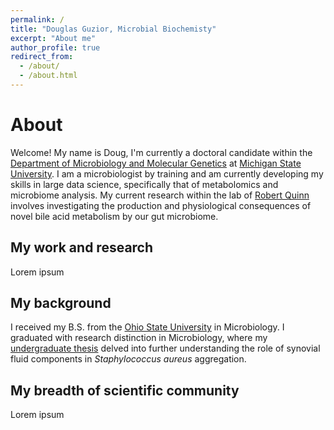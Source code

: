 ```yaml
---
permalink: /
title: "Douglas Guzior, Microbial Biochemisty"
excerpt: "About me"
author_profile: true
redirect_from: 
  - /about/
  - /about.html
---
```

About
======
Welcome! My name is Doug, I'm currently a doctoral candidate within the [Department of Microbiology and Molecular Genetics](https://mmg.natsci.msu.edu/) at [Michigan State University](https://www.msu.edu/). I am a microbiologist by training and am currently developing my skills in large data science, specifically that of metabolomics and microbiome analysis. My current research within the lab of [Robert Quinn](https://www.robertquinnlab.com/) involves investigating the production and physiological consequences of novel bile acid metabolism by our gut microbiome. 

My work and research
-----
Lorem ipsum

My background
------
I received my B.S. from the [Ohio State University](https://www.osu.edu/) in Microbiology. I graduated with research distinction in Microbiology, where my [undergraduate thesis](https://kb.osu.edu/handle/1811/87372) delved into further understanding the role of synovial fluid components in *Staphylococcus aureus* aggregation.

My breadth of scientific community
------
Lorem ipsum

